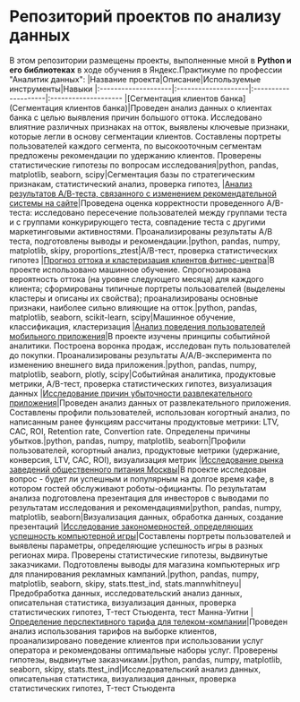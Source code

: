 # Репозиторий проектов по анализу данных
В этом репозитории размещены проекты, выполненные мной в **Python и его библиотеках** в ходе обучения в Яндекс.Практикуме по профессии "Аналитик данных":
|Название проекта|Описание|Используемые инструменты|Навыки
|:--------------------|:--------------------|:--------------------|:--------------------
|[Сегментация клиентов банка](Сегментация клиентов банка)|Проведен анализ данных о клиентах банка с целью выявления причин большого оттока. Исследовано влиятние различных признаках на отток, выявлены ключевые признаки, которые легли в основу сегментации клиентов. Составлены портреты пользователей каждого сегмента, по высокооточным сегментам предложены рекомендации по удержанию клиентов. Проверены статистические гипотезы по вопросам исследования|python, pandas, matplotlib, seaborn, scipy|Cегментация базы по стратегическим признакам, cтатистический анализ, проверка гипотез, 
|[Анализ результатов А/В-теста, связанного с изменением рекомендательной системы на сайте](Анализ_результатов_АВ_теста)|Проведена оценка корректности проведенного А/В-теста: исследовано пересечение пользователей между группами теста и с группами конкурирующего теста, совпадение теста с другими маркетинговыми активностями. Проанализированы результаты А/В теста, подготовлены выводы и рекомендации.|python, pandas, numpy, matplotlib, skipy, proportions_ztest|A/B-тест, проверка статистических гипотез
|[Прогноз оттока и кластеризация клиентов фитнес-центра](Прогноз_оттока_и_кластеризация)|В проекте использовано машинное обучение. Спрогнозирована вероятность оттока (на уровне следующего месяца) для каждого клиента; сформированы типичные портреты пользователей (выделены кластеры и описаны их свойства); проанализированы основные признаки, наиболее сильно влияющие на отток.|python, pandas, matplotlib, seaborn, scikit-learn, scipy|Машинное обучение, классификация, кластеризация
|[Анализ поведения пользователей мобильного приложения](Активность_в_моб_приложении)|В проекте изучены принципы событийной аналитики. Построена воронка продаж, исследован путь пользователей до покупки. Проанализированы результаты А/А/В-эксперимента по изменению внешнего вида приложения.|python, pandas, numpy, matplotlib, seaborn, plotly, scipy|Cобытийная аналитика, продуктовые метрики, A/B-тест, проверка статистических гипотез, визуализация данных
|[Исследование причин убыточности развлекательного приложения](Причины_убытков_приложения)|Проведен анализ данных от развлекательного приложения. Составлены профили пользователей, использован когортный анализ, по написанным ранее функциям рассчитаны продуктовые метрики: LTV, CAC, ROI, Retention rate, Convertion rate. Определены причины убытков.|python, pandas, numpy, matplotlib, seaborn|Профили пользователей, когортный анализ, продуктовые метрики (удержание, конверсия, LTV, CAC, ROI), визуализация метрик
|[Исследование рынка заведений общественного питания Москвы](Выход_на_рынок_общепита)|В проекте исследован вопрос - будет ли успешным и популярным на долгое время кафе, в котором гостей обслуживают роботы-официанты. По результатам анализа подготовлена презентация для инвесторов с выводами по результатам исследования и рекомендациями|python, pandas, numpy, matplotlib, seaborn|Визуализация данных, обработка данных, создание презентаций
|[Исследование закономерностей, определяющих успешность компьютерной игры](Успешность_компьютерной_игры)|Составлены портреты пользователей и выявлены параметры, определяющие успешность игры в разных регионах мира. Проверены статистические гипотезы, выдвинутые заказчиками. Подготовлены выводы для магазина компьютерных игр для планирования рекламных кампаний.|python, pandas, numpy, matplotlib, seaborn, skipy, stats.ttest_ind, stats.mannwhitneyu|Предобработка данных, исследовательский анализ данных, описательная статистика, визуализация данных, проверка статистических гипотез, T-тест Стьюдента, тест Манна-Уитни
|[Определение перспективного тарифа для телеком-компании](Выгодный_тариф_телеком)|Проведен анализ использования тарифов на выборке клиентов, проанализировано поведение клиентов при использовании услуг оператора и рекомендованы оптимальные наборы услуг. Проверены гипотезы, выдвинутые заказчиками.|python, pandas, numpy, matplotlib, seaborn, skipy, stats.ttest_ind|Исследовательский анализ данных, описательная статистика, визуализация данных, проверка статистических гипотез, T-тест Стьюдента
